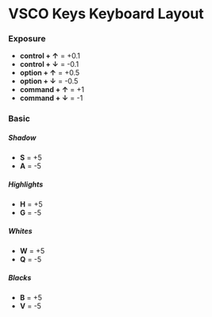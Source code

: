 # VSCO Keys Keyboard Layout

### Exposure 

* **control + ↑** = +0.1
* **control + ↓** = -0.1
* **option + ↑** = +0.5 
* **option + ↓** = -0.5
* **command + ↑** = +1
* **command + ↓** = -1

### Basic

##### Shadow
* **S** = +5
* **A** = -5

##### Highlights
* **H** = +5
* **G** = -5

##### Whites
* **W** = +5
* **Q** = -5

##### Blacks
* **B** = +5
* **V** = -5
